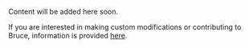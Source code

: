 Content will be added here soon.

If you are interested in making custom modifications or contributing to Bruce,
information is provided
[here](https://github.com/tagged/bruce#modifying-bruces-implementation).
